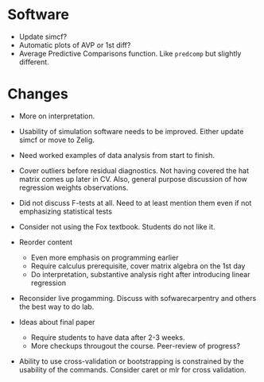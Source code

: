 # Software

- Update simcf?
- Automatic plots of AVP or 1st diff?
- Average Predictive Comparisons function. Like `predcomp` but slightly different.

# Changes

- More on interpretation.
- Usability of simulation software needs to be improved.
  Either update simcf or move to Zelig.
- Need worked examples of data analysis from start to finish.
- Cover outliers before residual diagnostics.
  Not having covered the hat matrix comes up later in CV.
  Also, general purpose discussion of how regression weights observations.
- Did not discuss F-tests at all. Need to at least mention them even if not
  emphasizing statistical tests
- Consider not using the Fox textbook.
  Students do not like it.
- Reorder content

    - Even more emphasis on programming earlier
	- Require calculus prerequisite, cover matrix algebra on the 1st day
	- Do interpretation, substantive analysis right after introducing linear regression

- Reconsider live progamming. Discuss with sofwarecarpentry and others the best way to do lab.
- Ideas about final paper

    - Require students to have data after 2-3 weeks.
	- More checkups througout the course. Peer-review of progress?

- Ability to use cross-validation or bootstrapping is constrained by the usability of the commands.
  Consider caret or mlr for cross validation.
